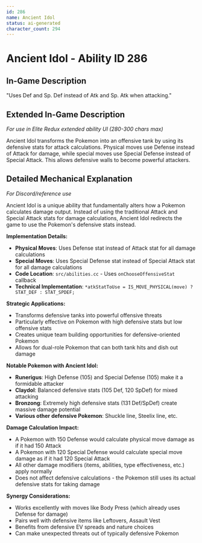 ```yaml
---
id: 286
name: Ancient Idol
status: ai-generated
character_count: 294
---
```


# Ancient Idol - Ability ID 286

## In-Game Description
"Uses Def and Sp. Def instead of Atk and Sp. Atk when attacking."

## Extended In-Game Description
*For use in Elite Redux extended ability UI (280-300 chars max)*

Ancient Idol transforms the Pokemon into an offensive tank by using its defensive stats for attack calculations. Physical moves use Defense instead of Attack for damage, while special moves use Special Defense instead of Special Attack. This allows defensive walls to become powerful attackers.

## Detailed Mechanical Explanation
*For Discord/reference use*

Ancient Idol is a unique ability that fundamentally alters how a Pokemon calculates damage output. Instead of using the traditional Attack and Special Attack stats for damage calculations, Ancient Idol redirects the game to use the Pokemon's defensive stats instead.

**Implementation Details:**
- **Physical Moves**: Uses Defense stat instead of Attack stat for all damage calculations
- **Special Moves**: Uses Special Defense stat instead of Special Attack stat for all damage calculations
- **Code Location**: `src/abilities.cc` - Uses `onChooseOffensiveStat` callback
- **Technical Implementation**: `*atkStatToUse = IS_MOVE_PHYSICAL(move) ? STAT_DEF : STAT_SPDEF;`

**Strategic Applications:**
- Transforms defensive tanks into powerful offensive threats
- Particularly effective on Pokemon with high defensive stats but low offensive stats
- Creates unique team building opportunities for defensive-oriented Pokemon
- Allows for dual-role Pokemon that can both tank hits and dish out damage

**Notable Pokemon with Ancient Idol:**
- **Runerigus**: High Defense (105) and Special Defense (105) make it a formidable attacker
- **Claydol**: Balanced defensive stats (105 Def, 120 SpDef) for mixed attacking
- **Bronzong**: Extremely high defensive stats (131 Def/SpDef) create massive damage potential
- **Various other defensive Pokemon**: Shuckle line, Steelix line, etc.

**Damage Calculation Impact:**
- A Pokemon with 150 Defense would calculate physical move damage as if it had 150 Attack
- A Pokemon with 120 Special Defense would calculate special move damage as if it had 120 Special Attack
- All other damage modifiers (items, abilities, type effectiveness, etc.) apply normally
- Does not affect defensive calculations - the Pokemon still uses its actual defensive stats for taking damage

**Synergy Considerations:**
- Works excellently with moves like Body Press (which already uses Defense for damage)
- Pairs well with defensive items like Leftovers, Assault Vest
- Benefits from defensive EV spreads and nature choices
- Can make unexpected threats out of typically defensive Pokemon